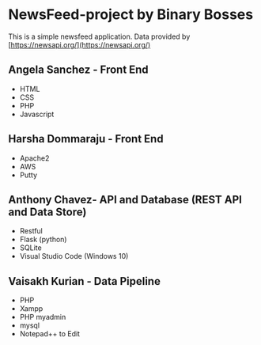 # NewsFeed-project by Binary Bosses

This is a simple newsfeed application.
Data provided by [https://newsapi.org/](https://newsapi.org/)
   

## Angela Sanchez - Front End
- HTML
- CSS
- PHP
- Javascript
## Harsha Dommaraju - Front End
- Apache2
- AWS
- Putty
## Anthony Chavez- API and Database (REST API and Data Store)
- Restful
- Flask (python)
- SQLite
- Visual Studio Code (Windows 10)
## Vaisakh Kurian - Data Pipeline
- PHP 
- Xampp
- PHP myadmin
- mysql 
- Notepad++ to Edit




